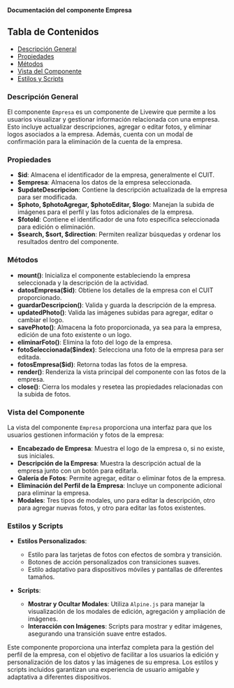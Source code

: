 **Documentación del componente Empresa**

## Tabla de Contenidos
- [Descripción General](#descripción-general)
- [Propiedades](#propiedades)
- [Métodos](#métodos)
- [Vista del Componente](#vista-del-componente)
- [Estilos y Scripts](#estilos-y-scripts)

### Descripción General
El componente `Empresa` es un componente de Livewire que permite a los usuarios visualizar y gestionar información relacionada con una empresa. Esto incluye actualizar descripciones, agregar o editar fotos, y eliminar logos asociados a la empresa. Además, cuenta con un modal de confirmación para la eliminación de la cuenta de la empresa.

### Propiedades
- **$id**: Almacena el identificador de la empresa, generalmente el CUIT.
- **$empresa**: Almacena los datos de la empresa seleccionada.
- **$updateDescripcion**: Contiene la descripción actualizada de la empresa para ser modificada.
- **$photo, $photoAgregar, $photoEditar, $logo**: Manejan la subida de imágenes para el perfil y las fotos adicionales de la empresa.
- **$fotoId**: Contiene el identificador de una foto específica seleccionada para edición o eliminación.
- **$search, $sort, $direction**: Permiten realizar búsquedas y ordenar los resultados dentro del componente.

### Métodos
- **mount()**: Inicializa el componente estableciendo la empresa seleccionada y la descripción de la actividad.
- **datosEmpresa($id)**: Obtiene los detalles de la empresa con el CUIT proporcionado.
- **guardarDescripcion()**: Valida y guarda la descripción de la empresa.
- **updatedPhoto()**: Valida las imágenes subidas para agregar, editar o cambiar el logo.
- **savePhoto()**: Almacena la foto proporcionada, ya sea para la empresa, edición de una foto existente o un logo.
- **eliminarFoto()**: Elimina la foto del logo de la empresa.
- **fotoSeleccionada($index)**: Selecciona una foto de la empresa para ser editada.
- **fotosEmpresa($id)**: Retorna todas las fotos de la empresa.
- **render()**: Renderiza la vista principal del componente con las fotos de la empresa.
- **close()**: Cierra los modales y resetea las propiedades relacionadas con la subida de fotos.

### Vista del Componente
La vista del componente `Empresa` proporciona una interfaz para que los usuarios gestionen información y fotos de la empresa:

- **Encabezado de Empresa**: Muestra el logo de la empresa o, si no existe, sus iniciales.
- **Descripción de la Empresa**: Muestra la descripción actual de la empresa junto con un botón para editarla.
- **Galería de Fotos**: Permite agregar, editar o eliminar fotos de la empresa.
- **Eliminación del Perfil de la Empresa**: Incluye un componente adicional para eliminar la empresa.
- **Modales**: Tres tipos de modales, uno para editar la descripción, otro para agregar nuevas fotos, y otro para editar las fotos existentes.

### Estilos y Scripts
- **Estilos Personalizados**:
  - Estilo para las tarjetas de fotos con efectos de sombra y transición.
  - Botones de acción personalizados con transiciones suaves.
  - Estilo adaptativo para dispositivos móviles y pantallas de diferentes tamaños.

- **Scripts**:
  - **Mostrar y Ocultar Modales**: Utiliza `Alpine.js` para manejar la visualización de los modales de edición, agregación y ampliación de imágenes.
  - **Interacción con Imágenes**: Scripts para mostrar y editar imágenes, asegurando una transición suave entre estados.

Este componente proporciona una interfaz completa para la gestión del perfil de la empresa, con el objetivo de facilitar a los usuarios la edición y personalización de los datos y las imágenes de su empresa. Los estilos y scripts incluidos garantizan una experiencia de usuario amigable y adaptativa a diferentes dispositivos.

